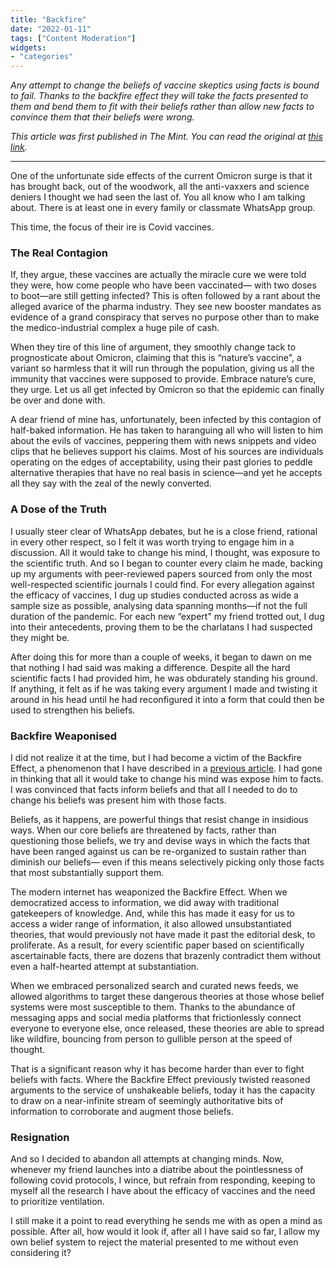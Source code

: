 ```yaml
---
title: "Backfire"
date: "2022-01-11"
tags: ["Content Moderation"]
widgets: 
- "categories"
---
```


*Any attempt to change the beliefs of vaccine skeptics using facts is bound to fail. Thanks to the backfire effect they will take the facts presented to them and bend them to fit with their beliefs rather than allow new facts to convince them that their beliefs were wrong.*
<!--more-->

*This article was first published in The Mint. You can read the original at [this link](https://www.livemint.com/opinion/columns/vaccine-resistance-could-be-traced-to-the-backfire-effect-11641918443946.html).*

---

One of the unfortunate side effects of the current Omicron surge is that it has brought back, out of the woodwork, all the anti-vaxxers and science deniers I thought we had seen the last of. You all know who I am talking about. There is at least one in every family or classmate WhatsApp group.

This time, the focus of their ire is Covid vaccines.

### The Real Contagion

If, they argue, these vaccines are actually the miracle cure we were told they were, how come people who have been vaccinated— with two doses to boot—are still getting infected? This is often followed by a rant about the alleged avarice of the pharma industry. They see new booster mandates as evidence of a grand conspiracy that serves no purpose other than to make the medico-industrial complex a huge pile of cash.

When they tire of this line of argument, they smoothly change tack to prognosticate about Omicron, claiming that this is “nature’s vaccine", a variant so harmless that it will run through the population, giving us all the immunity that vaccines were supposed to provide. Embrace nature’s cure, they urge. Let us all get infected by Omicron so that the epidemic can finally be over and done with.

A dear friend of mine has, unfortunately, been infected by this contagion of half-baked information. He has taken to haranguing all who will listen to him about the evils of vaccines, peppering them with news snippets and video clips that he believes support his claims. Most of his sources are individuals operating on the edges of acceptability, using their past glories to peddle alternative therapies that have no real basis in science—and yet he accepts all they say with the zeal of the newly converted.

### A Dose of the Truth

I usually steer clear of WhatsApp debates, but he is a close friend, rational in every other respect, so I felt it was worth trying to engage him in a discussion. All it would take to change his mind, I thought, was exposure to the scientific truth. And so I began to counter every claim he made, backing up my arguments with peer-reviewed papers sourced from only the most well-respected scientific journals I could find. For every allegation against the efficacy of vaccines, I dug up studies conducted across as wide a sample size as possible, analysing data spanning months—if not the full duration of the pandemic. For each new “expert" my friend trotted out, I dug into their antecedents, proving them to be the charlatans I had suspected they might be.

After doing this for more than a couple of weeks, it began to dawn on me that nothing I had said was making a difference. Despite all the hard scientific facts I had provided him, he was obdurately standing his ground. If anything, it felt as if he was taking every argument I made and twisting it around in his head until he had reconfigured it into a form that could then be used to strengthen his beliefs.

### Backfire Weaponised

I did not realize it at the time, but I had become a victim of the Backfire Effect, a phenomenon that I have described in a [previous article](/21/february/2018/the-backfire-effect-and-the-menace-of-fake-news/). I had gone in thinking that all it would take to change his mind was expose him to facts. I was convinced that facts inform beliefs and that all I needed to do to change his beliefs was present him with those facts.

Beliefs, as it happens, are powerful things that resist change in insidious ways. When our core beliefs are threatened by facts, rather than questioning those beliefs, we try and devise ways in which the facts that have been ranged against us can be re-organized to sustain rather than diminish our beliefs— even if this means selectively picking only those facts that most substantially support them.

The modern internet has weaponized the Backfire Effect. When we democratized access to information, we did away with traditional gatekeepers of knowledge. And, while this has made it easy for us to access a wider range of information, it also allowed unsubstantiated theories, that would previously not have made it past the editorial desk, to proliferate. As a result, for every scientific paper based on scientifically ascertainable facts, there are dozens that brazenly contradict them without even a half-hearted attempt at substantiation.

When we embraced personalized search and curated news feeds, we allowed algorithms to target these dangerous theories at those whose belief systems were most susceptible to them. Thanks to the abundance of messaging apps and social media platforms that frictionlessly connect everyone to everyone else, once released, these theories are able to spread like wildfire, bouncing from person to gullible person at the speed of thought.

That is a significant reason why it has become harder than ever to fight beliefs with facts. Where the Backfire Effect previously twisted reasoned arguments to the service of unshakeable beliefs, today it has the capacity to draw on a near-infinite stream of seemingly authoritative bits of information to corroborate and augment those beliefs.

### Resignation

And so I decided to abandon all attempts at changing minds. Now, whenever my friend launches into a diatribe about the pointlessness of following covid protocols, I wince, but refrain from responding, keeping to myself all the research I have about the efficacy of vaccines and the need to prioritize ventilation.

I still make it a point to read everything he sends me with as open a mind as possible. After all, how would it look if, after all I have said so far, I allow my own belief system to reject the material presented to me without even considering it?


